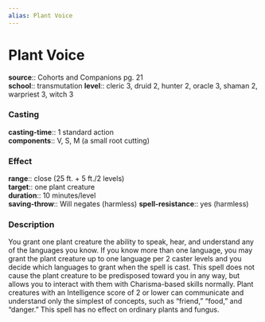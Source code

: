 ```yaml
---
alias: Plant Voice
---
```


# Plant Voice 

**source**:: Cohorts and Companions pg. 21  
**school**:: transmutation
**level**:: cleric 3, druid 2, hunter 2, oracle 3, shaman 2, warpriest 3, witch 3

### Casting 

**casting-time**:: 1 standard action  
**components**:: V, S, M (a small root cutting)

### Effect 

**range**:: close (25 ft. + 5 ft./2 levels)  
**target**:: one plant creature  
**duration**:: 10 minutes/level  
**saving-throw**:: Will negates (harmless)
**spell-resistance**:: yes (harmless)

### Description 

You grant one plant creature the ability to speak, hear, and understand any of the languages you know. If you know more than one language, you may grant the plant creature up to one language per 2 caster levels and you decide which languages to grant when the spell is cast. This spell does not cause the plant creature to be predisposed toward you in any way, but allows you to interact with them with Charisma-based skills normally. Plant creatures with an Intelligence score of 2 or lower can communicate and understand only the simplest of concepts, such as “friend,” “food,” and “danger.” This spell has no effect on ordinary plants and fungus.
